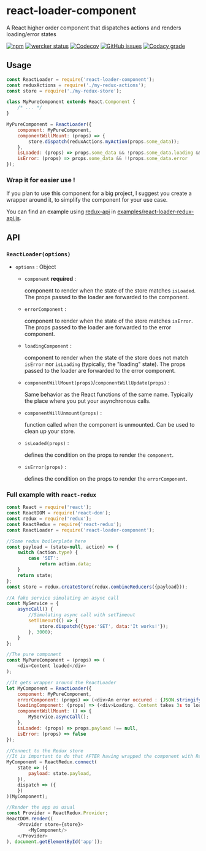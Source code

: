 # react-loader-component

A React higher order component that dispatches actions and renders loading/error states

[![npm](https://img.shields.io/npm/v/react-loader-component.svg)](https://www.npmjs.com/package/react-loader-component)
[![wercker status](https://app.wercker.com/status/c154a6be090561352ba4a13b6090fcf2/s/master "wercker status")](https://app.wercker.com/project/byKey/c154a6be090561352ba4a13b6090fcf2)
[![Codecov](https://img.shields.io/codecov/c/github/xurei/react-loader-component.svg)](https://codecov.io/gh/xurei/react-loader-component)
[![GitHub issues](https://img.shields.io/github/issues/xurei/react-loader-component.svg)](https://github.com/xurei/react-loader-component/issues)
[![Codacy grade](https://img.shields.io/codacy/grade/97487e86a6644e8fb0f64cf4c2637ee1.svg)](https://www.codacy.com/app/xurei/react-loader-component)

## Usage
```javascript
const ReactLoader = require('react-loader-component');
const reduxActions = require('./my-redux-actions');
const store = require('./my-redux-store');

class MyPureComponent extends React.Component {
    /* ... */
}

MyPureComponent = ReactLoader({
    component: MyPureComponent,
    componentWillMount: (props) => {
        store.dispatch(reduxActions.myAction(props.some_data));
    },
    isLoaded: (props) => props.some_data && !props.some_data.loading && !!props.some_data.sync,
    isError: (props) => props.some_data && !!props.some_data.error
});
```

### Wrap it for easier use !
If you plan to use this component for a big project, I suggest you create a wrapper around it, 
to simplify the component for your use case. 

You can find an example using [redux-api](https://www.npmjs.com/package/redux-api) in [examples/react-loader-redux-api.js](examples/react-loader-redux-api.js).

## API

### `ReactLoader(options)`
- `options` : Object
  - `component` **required** : 
  
    component to render when the state of the store matches `isLoaded`.
    The props passed to the loader are forwarded to the component.
    
  - `errorComponent` : 
  
    component to render when the state of the store matches `isError`.
    The props passed to the loader are forwarded to the error component.
    
  - `loadingComponent` : 
  
    component to render when the state of the store does not match `isError` nor `isLoading` (typically, the "loading" state).
    The props passed to the loader are forwarded to the error component.
    
  - `componentWillMount(props)`/`componentWillUpdate(props)` : 
  
    Same behavior as the React functions of the same name. Typically the place where you put your asynchronous calls.
    
  - `componentWillUnmount(props)` : 
  
    function called when the component is unmounted. Can be used to clean up your store.
    
  - `isLoaded(props)` : 
  
    defines the condition on the props to render the `component`.
    
  - `isError(props)` : 
  
    defines the condition on the props to render the `errorComponent`.
    
    
### Full example with `react-redux`
```javascript
const React = require('react');
const ReactDOM = require('react-dom');
const redux = require('redux');
const ReactRedux = require('react-redux');
const ReactLoader = require('react-loader-component');

//Some redux boilerplate here
const payload = (state=null, action) => {
    switch (action.type) {
        case 'SET':
            return action.data;
    }
    return state;
};
const store = redux.createStore(redux.combineReducers({payload}));

//A fake service simulating an async call
const MyService = {
    asyncCall() {
        //Simulating async call with setTimeout
        setTimeout(() => {
            store.dispatch({type:'SET', data:'It works!'});
        }, 3000);
    }
};

//The pure component
const MyPureComponent = (props) => (
    <div>Content loaded</div>
);

//It gets wrapper around the ReactLoader
let MyComponent = ReactLoader({
    component: MyPureComponent,
    errorComponent: (props) => (<div>An error occured : {JSON.stringify(props.rest_endpoint.error)}</div>),
    loadingComponent: (props) => (<div>Loading. Content takes 3s to load</div>),
    componentWillMount: () => {
        MyService.asyncCall();
    },
    isLoaded: (props) => props.payload !== null,
    isError: (props) => false
});

//Connect to the Redux store
//It is important to do that AFTER having wrapped the component with ReactLoader.
MyComponent = ReactRedux.connect(
    state => ({
        payload: state.payload,
    }),
    dispatch => ({
    })
)(MyComponent);

//Render the app as usual
const Provider = ReactRedux.Provider;
ReactDOM.render((
    <Provider store={store}>
        <MyComponent/>
    </Provider>
), document.getElementById('app'));
```
